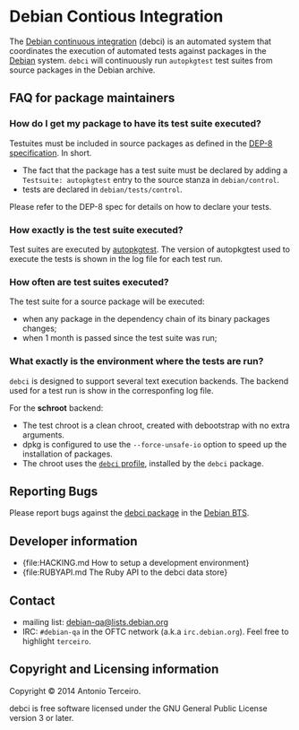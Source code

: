 # Debian Contious Integration

The [Debian continuous integration](..) (debci) is an automated system that
coordinates the execution of automated tests against packages in the
[Debian](http://www.debian.org/) system. `debci` will continuously run
`autopkgtest` test suites from source packages in the Debian archive.

## FAQ for package maintainers

### How do I get my package to have its test suite executed?

Testuites must be included in source packages as defined in
the [DEP-8 specification](http://dep.debian.net/deps/dep8/). In short.

* The fact that the package has a test suite must be declared by adding a
  `Testsuite: autopkgtest` entry to the source stanza in `debian/control`.
* tests are declared in `debian/tests/control`.

Please refer to the DEP-8 spec for details on how to declare your tests.

### How exactly is the test suite executed?

Test suites are executed by
[autopkgtest](http://packages.debian.org/autopkgtest). The version of
autopkgtest used to execute the tests is shown in the log file for each test
run.

### How often are test suites executed?

The test suite for a source package will be executed:

* when any package in the dependency chain of its binary packages changes;
* when 1 month is passed since the test suite was run;

### What exactly is the environment where the tests are run?

`debci` is designed to support several text execution backends. The backend
used for a test run is show in the corresponfing log file.

For the **schroot** backend:

* The test chroot is a clean chroot, created with debootstrap with no extra arguments.
* dpkg is configured to use the `--force-unsafe-io` option to speed up the installation of packages.
* The chroot uses the [`debci` profile](http://anonscm.debian.org/gitweb/?p=collab-maint/debci.git;a=tree;f=etc/schroot/debci), installed by the `debci` package.

## Reporting Bugs

Please report bugs against the [debci package](https://bugs.debian.org/debci)
in the [Debian BTS](http://bugs.debian.org/).

## Developer information

* {file:HACKING.md How to setup a development environment}
* {file:RUBYAPI.md The Ruby API to the debci data store}

## Contact

* mailing list: [debian-qa@lists.debian.org](http://lists.debian.org/debian-qa/)
* IRC: `#debian-qa` in the OFTC network (a.k.a `irc.debian.org`). Feel free to
  highlight `terceiro`.

## Copyright and Licensing information

Copyright © 2014 Antonio Terceiro.

debci is free software licensed under the GNU General Public License version 3
or later.
